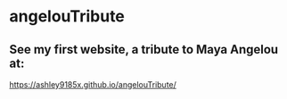 # angelouTribute

## See my first website, a tribute to Maya Angelou at:

https://ashley9185x.github.io/angelouTribute/
